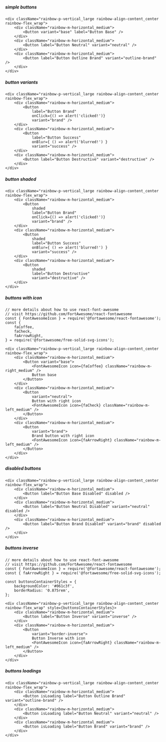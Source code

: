 ##### simple buttons

    <div className="rainbow-p-vertical_large rainbow-align-content_center rainbow-flex_wrap">
        <div className="rainbow-m-horizontal_medium">
            <Button variant="base" label="Button Base" />
        </div>
        <div className="rainbow-m-horizontal_medium">
            <Button label="Button Neutral" variant="neutral" />
        </div>
        <div className="rainbow-m-horizontal_medium">
            <Button label="Button Outline Brand" variant="outline-brand" />
        </div>
    </div>


##### button variants

    <div className="rainbow-p-vertical_large rainbow-align-content_center rainbow-flex_wrap">
        <div className="rainbow-m-horizontal_medium">
            <Button
                label="Button Brand"
                onClick={() => alert('clicked!')}
                variant="brand" />
        </div>
        <div className="rainbow-m-horizontal_medium">
            <Button
                label="Button Success"
                onBlur={ () => alert('blurred!') }
                variant="success" />
        </div>
        <div className="rainbow-m-horizontal_medium">
            <Button label="Button Destructive" variant="destructive" />
        </div>
    </div>


##### button shaded

    <div className="rainbow-p-vertical_large rainbow-align-content_center rainbow-flex_wrap">
        <div className="rainbow-m-horizontal_medium">
            <Button
                shaded
                label="Button Brand"
                onClick={() => alert('clicked!')}
                variant="brand" />
        </div>
        <div className="rainbow-m-horizontal_medium">
            <Button
                shaded
                label="Button Success"
                onBlur={ () => alert('blurred!') }
                variant="success" />
        </div>
        <div className="rainbow-m-horizontal_medium">
            <Button
                shaded
                label="Button Destructive"
                variant="destructive" />
        </div>
    </div>


##### buttons with icon
    // more details about how to use react-font-awesome
    // visit https://github.com/FortAwesome/react-fontawesome
    const { FontAwesomeIcon } = require('@fortawesome/react-fontawesome');
    const {
        faCoffee,
        faCheck,
        faArrowRight,
    } = require('@fortawesome/free-solid-svg-icons');

    <div className="rainbow-p-vertical_large rainbow-align-content_center rainbow-flex_wrap">
        <div className="rainbow-m-horizontal_medium">
            <Button variant="base">
                <FontAwesomeIcon icon={faCoffee} className="rainbow-m-right_medium" />
                Button base
            </Button>
        </div>
        <div className="rainbow-m-horizontal_medium">
            <Button
                variant="neutral">
                Button with right icon
                <FontAwesomeIcon icon={faCheck} className="rainbow-m-left_medium" />
            </Button>
        </div>
        <div className="rainbow-m-horizontal_medium">
            <Button
                variant="brand">
                Brand button with right icon
                <FontAwesomeIcon icon={faArrowRight} className="rainbow-m-left_medium" />
            </Button>
        </div>
    </div>


##### disabled buttons

    <div className="rainbow-p-vertical_large rainbow-align-content_center rainbow-flex_wrap">
        <div className="rainbow-m-horizontal_medium">
            <Button label="Button Base Disabled" disabled />
        </div>
        <div className="rainbow-m-horizontal_medium">
            <Button label="Button Neutral Disabled" variant="neutral" disabled />
        </div>
        <div className="rainbow-m-horizontal_medium">
            <Button label="Button Brand Disabled" variant="brand" disabled />
        </div>
    </div>


##### buttons inverse

    // more details about how to use react-font-awesome
    // visit https://github.com/FortAwesome/react-fontawesome
    const { FontAwesomeIcon } = require('@fortawesome/react-fontawesome');
    const { faArrowRight } = require('@fortawesome/free-solid-svg-icons');

    const buttonsContainerStyles = {
        backgroundColor: '#061c3f',
        borderRadius: '0.875rem',
    };

    <div className="rainbow-p-vertical_large rainbow-align-content_center rainbow-flex_wrap" style={buttonsContainerStyles}>
        <div className="rainbow-m-horizontal_medium">
            <Button label="Button Inverse" variant="inverse" />
        </div>
        <div className="rainbow-m-horizontal_medium">
            <Button
                variant="border-inverse">
                Button Inverse with icon
                <FontAwesomeIcon icon={faArrowRight} className="rainbow-m-left_medium" />
            </Button>
        </div>
    </div>


##### buttons loadings

    <div className="rainbow-p-vertical_large rainbow-align-content_center rainbow-flex_wrap">
        <div className="rainbow-m-horizontal_medium">
            <Button isLoading label="Button Outline Brand" variant="outline-brand" />
        </div>
        <div className="rainbow-m-horizontal_medium">
            <Button isLoading label="Button Neutral" variant="neutral" />
        </div>
        <div className="rainbow-m-horizontal_medium">
            <Button isLoading label="Button Brand" variant="brand" />
        </div>
    </div>